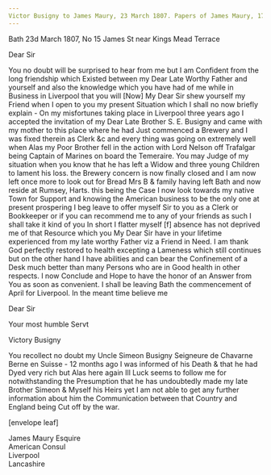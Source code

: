 ```yaml
---
Victor Busigny to James Maury, 23 March 1807. Papers of James Maury, 1769-1917, Accession #3888 and #3888-a, Special Collections, University of Virginia Library, Charlottesville, Va. BoxX250-253
---
```


Bath 23d March 1807, No 15 James St near Kings Mead Terrace

Dear Sir

You no doubt will be surprised to hear from me but I am Confident from the long friendship which Existed between my Dear Late Worthy Father and yourself and also the knowledge which you have had of me while in Business in Liverpool that you will [Now] My Dear Sir shew yourself my Friend when I open to you my present Situation which I shall no now briefly explain - On my misfortunes taking place in Liverpool three years ago I accepted the invitation of my Dear Late Brother S. E. Busigny and came with my mother to this place where he had Just commenced a Brewery and I was fixed therein as Clerk &c and every thing was going on extremely well when Alas my Poor Brother fell in the action with Lord Nelson off Trafalgar being Captain of Marines on board the Temeraire. You may Judge of my situation when you know that he has left a Widow and three young Children to lament his loss. the Brewery concern is now finally closed and I am now left once more to look out for Bread Mrs B & family having left Bath and now reside at Rumsey, Harts. this being the Case I now look towards my native Town for Support and knowing the American business to be the only one at present prospering I beg leave to offer myself Sir to you as a Clerk or Bookkeeper or if you can recommend me to any of your friends as such I shall take it kind of you In short I flatter myself [f] absence has not deprived me of that Resource which you My Dear Sir have in your lifetime experienced from my late worthy Father viz a Friend in Need. I am thank God perfectly restored to health excepting a Lameness which still continues but on the other hand I have abilities and can bear the Confinement of a Desk much better than many Persons who are in Good health in other respects. I now Conclude and Hope to have the honor of an Answer from You as soon as convenient. I shall be leaving Bath the commencement of April for Liverpool. In the meant time believe me

Dear Sir

Your most humble Servt

Victory Busigny

You recollect no doubt my Uncle Simeon Busigny Seigneure de Chavarne Berne en Suisse - 12 months ago I was informed of his Death & that he had Dyed very rich but Alas here again Ill Luck seems to follow me for notwithstanding the Presumption that he has undoubtedly made my late Brother Simeon & Myself his Heirs yet I am not able to get any further information about him the Communication between that Country and England being Cut off by the war.

[envelope leaf]

James Maury Esquire  
American Consul  
Liverpool  
Lancashire